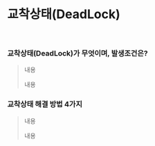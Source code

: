 # 교착상태(DeadLock)

<br>

### 교착상태(DeadLock)가 무엇이며, 발생조건은?

> 내용
>
> 내용

### 교착상태 해결 방법 4가지

> 내용
>
> 내용
